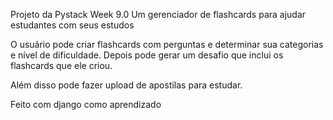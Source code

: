 Projeto da Pystack Week 9.0
Um gerenciador de flashcards para ajudar estudantes com seus estudos

O usuário pode criar flashcards com perguntas e determinar sua categorias e nível de dificuldade.
Depois pode gerar um desafio que inclui os flashcards que ele criou.

Além disso pode fazer upload de apostilas para estudar.

Feito com django como aprendizado 
